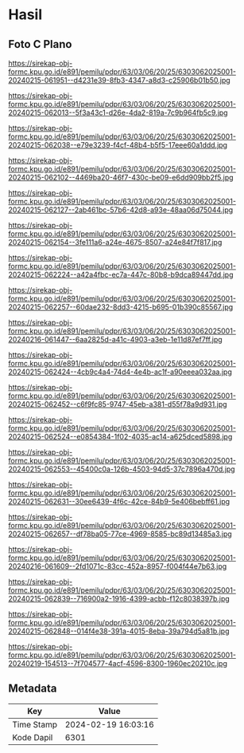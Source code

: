 # Hasil

## Foto C Plano

https://sirekap-obj-formc.kpu.go.id/e891/pemilu/pdpr/63/03/06/20/25/6303062025001-20240215-061951--d4231e39-8fb3-4347-a8d3-c25906b01b50.jpg

https://sirekap-obj-formc.kpu.go.id/e891/pemilu/pdpr/63/03/06/20/25/6303062025001-20240215-062013--5f3a43c1-d26e-4da2-819a-7c9b964fb5c9.jpg

https://sirekap-obj-formc.kpu.go.id/e891/pemilu/pdpr/63/03/06/20/25/6303062025001-20240215-062038--e79e3239-f4cf-48b4-b5f5-17eee60a1ddd.jpg

https://sirekap-obj-formc.kpu.go.id/e891/pemilu/pdpr/63/03/06/20/25/6303062025001-20240215-062102--4469ba20-46f7-430c-be09-e6dd909bb2f5.jpg

https://sirekap-obj-formc.kpu.go.id/e891/pemilu/pdpr/63/03/06/20/25/6303062025001-20240215-062127--2ab461bc-57b6-42d8-a93e-48aa06d75044.jpg

https://sirekap-obj-formc.kpu.go.id/e891/pemilu/pdpr/63/03/06/20/25/6303062025001-20240215-062154--3fe111a6-a24e-4675-8507-a24e84f7f817.jpg

https://sirekap-obj-formc.kpu.go.id/e891/pemilu/pdpr/63/03/06/20/25/6303062025001-20240215-062224--a42a4fbc-ec7a-447c-80b8-b9dca89447dd.jpg

https://sirekap-obj-formc.kpu.go.id/e891/pemilu/pdpr/63/03/06/20/25/6303062025001-20240215-062257--60dae232-8dd3-4215-b695-01b390c85567.jpg

https://sirekap-obj-formc.kpu.go.id/e891/pemilu/pdpr/63/03/06/20/25/6303062025001-20240216-061447--6aa2825d-a41c-4903-a3eb-1e11d87ef7ff.jpg

https://sirekap-obj-formc.kpu.go.id/e891/pemilu/pdpr/63/03/06/20/25/6303062025001-20240215-062424--4cb9c4a4-74d4-4e4b-ac1f-a90eeea032aa.jpg

https://sirekap-obj-formc.kpu.go.id/e891/pemilu/pdpr/63/03/06/20/25/6303062025001-20240215-062452--c6f9fc85-9747-45eb-a381-d55f78a9d931.jpg

https://sirekap-obj-formc.kpu.go.id/e891/pemilu/pdpr/63/03/06/20/25/6303062025001-20240215-062524--e0854384-1f02-4035-ac14-a625dced5898.jpg

https://sirekap-obj-formc.kpu.go.id/e891/pemilu/pdpr/63/03/06/20/25/6303062025001-20240215-062553--45400c0a-126b-4503-94d5-37c7896a470d.jpg

https://sirekap-obj-formc.kpu.go.id/e891/pemilu/pdpr/63/03/06/20/25/6303062025001-20240215-062631--30ee6439-4f6c-42ce-84b9-5e406bebff61.jpg

https://sirekap-obj-formc.kpu.go.id/e891/pemilu/pdpr/63/03/06/20/25/6303062025001-20240215-062657--df78ba05-77ce-4969-8585-bc89d13485a3.jpg

https://sirekap-obj-formc.kpu.go.id/e891/pemilu/pdpr/63/03/06/20/25/6303062025001-20240216-061609--2fd1071c-83cc-452a-8957-f004f44e7b63.jpg

https://sirekap-obj-formc.kpu.go.id/e891/pemilu/pdpr/63/03/06/20/25/6303062025001-20240215-062839--716900a2-1916-4399-acbb-f12c8038397b.jpg

https://sirekap-obj-formc.kpu.go.id/e891/pemilu/pdpr/63/03/06/20/25/6303062025001-20240215-062848--014f4e38-391a-4015-8eba-39a794d5a81b.jpg

https://sirekap-obj-formc.kpu.go.id/e891/pemilu/pdpr/63/03/06/20/25/6303062025001-20240219-154513--7f704577-4acf-4596-8300-1960ec20210c.jpg


## Metadata

| Key        | Value               |
| ---------- | ------------------- |
| Time Stamp | 2024-02-19 16:03:16 |
| Kode Dapil | 6301                |



